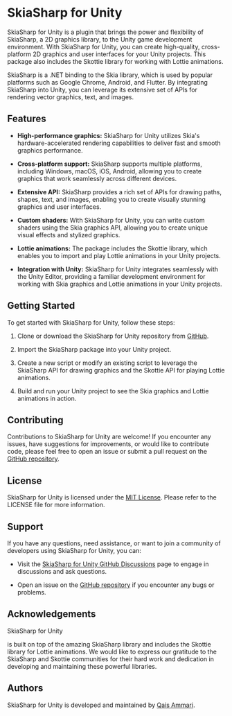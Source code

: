 # SkiaSharp for Unity

SkiaSharp for Unity is a plugin that brings the power and flexibility of SkiaSharp, a 2D graphics library, to the Unity game development environment. With SkiaSharp for Unity, you can create high-quality, cross-platform 2D graphics and user interfaces for your Unity projects. This package also includes the Skottie library for working with Lottie animations.

SkiaSharp is a .NET binding to the Skia library, which is used by popular platforms such as Google Chrome, Android, and Flutter. By integrating SkiaSharp into Unity, you can leverage its extensive set of APIs for rendering vector graphics, text, and images.

## Features

- **High-performance graphics:** SkiaSharp for Unity utilizes Skia's hardware-accelerated rendering capabilities to deliver fast and smooth graphics performance.

- **Cross-platform support:** SkiaSharp supports multiple platforms, including Windows, macOS, iOS, Android, allowing you to create graphics that work seamlessly across different devices.

- **Extensive API:** SkiaSharp provides a rich set of APIs for drawing paths, shapes, text, and images, enabling you to create visually stunning graphics and user interfaces.

- **Custom shaders:** With SkiaSharp for Unity, you can write custom shaders using the Skia graphics API, allowing you to create unique visual effects and stylized graphics.

- **Lottie animations:** The package includes the Skottie library, which enables you to import and play Lottie animations in your Unity projects.

- **Integration with Unity:** SkiaSharp for Unity integrates seamlessly with the Unity Editor, providing a familiar development environment for working with Skia graphics and Lottie animations in your Unity projects.

## Getting Started

To get started with SkiaSharp for Unity, follow these steps:

1. Clone or download the SkiaSharp for Unity repository from [GitHub](git@github.com:ammariqais/SkiaForUnity.git).

2. Import the SkiaSharp package into your Unity project.

3. Create a new script or modify an existing script to leverage the SkiaSharp API for drawing graphics and the Skottie API for playing Lottie animations.

4. Build and run your Unity project to see the Skia graphics and Lottie animations in action.

## Contributing

Contributions to SkiaSharp for Unity are welcome! If you encounter any issues, have suggestions for improvements, or would like to contribute code, please feel free to open an issue or submit a pull request on the [GitHub repository](https://github.com/ammariqais/SkiaForUnity).

## License

SkiaSharp for Unity is licensed under the [MIT License](https://github.com/ammariqais/SkiaForUnity/blob/main/LICENSE). Please refer to the LICENSE file for more information.

## Support

If you have any questions, need assistance, or want to join a community of developers using SkiaSharp for Unity, you can:

- Visit the [SkiaSharp for Unity GitHub Discussions](https://github.com/ammariqais/SkiaForUnity/discussions) page to engage in discussions and ask questions.

- Open an issue on the [GitHub repository](https://github.com/ammariqais/SkiaForUnity/issues) if you encounter any bugs or problems.

## Acknowledgements

SkiaSharp for Unity

 is built on top of the amazing SkiaSharp library and includes the Skottie library for Lottie animations. We would like to express our gratitude to the SkiaSharp and Skottie communities for their hard work and dedication in developing and maintaining these powerful libraries.

## Authors

SkiaSharp for Unity is developed and maintained by [Qais Ammari](https://github.com/ammariqais).
